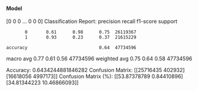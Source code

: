 #### Model
[0 0 0 ... 0 0 0]
Classification Report:
              precision    recall  f1-score   support

           0       0.61      0.98      0.75  26119367
           1       0.93      0.23      0.37  21615229

    accuracy                           0.64  47734596
   macro avg       0.77      0.61      0.56  47734596
weighted avg       0.75      0.64      0.58  47734596

Accuracy: 0.6434244881846282
Confusion Matrix:
[[25716435   402932]
 [16618056  4997173]]
Confusion Matrix (%):
[[53.87378789  0.84410896]
 [34.81344223 10.46866093]]
